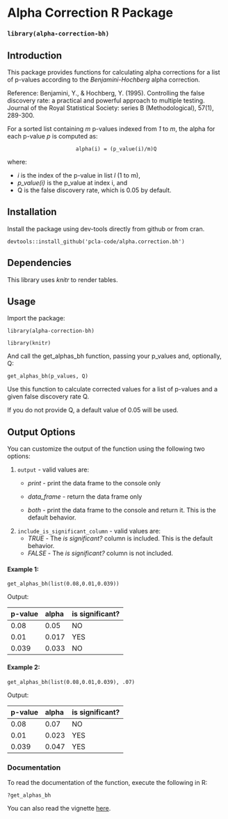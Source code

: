 # Alpha Correction R Package

### `library(alpha-correction-bh)`

## Introduction
This package provides functions for calculating alpha corrections for a list of p-values according to the _Benjamini-Hochberg_ alpha correction.

Reference:
Benjamini, Y., & Hochberg, Y. (1995). Controlling the false discovery rate: a practical and powerful approach to multiple testing. Journal of the Royal Statistical Society: series B (Methodological), 57(1), 289-300.

For a sorted list containing _m_ p-values indexed from  _1_ to _m_, the alpha for each p-value _p_ is computed as:

                          alpha(i) = (p_value(i)/m)Q
where:

- _i_ is the index of the p-value in list _l_ (1 to m),
- _p_value(i)_ is the p_value at index i, and 
- Q is the false discovery rate, which is 0.05 by default.

## Installation

Install the package using dev-tools directly from github or from cran.

`devtools::install_github('pcla-code/alpha.correction.bh')`

## Dependencies
This library uses *knitr* to render tables.

## Usage

Import the package:

`library(alpha-correction-bh)`

`library(knitr)`

And call the get_alphas_bh function, passing your p_values and, optionally,
Q:

`get_alphas_bh(p_values, Q)`

Use this function to calculate corrected values for a list of p-values
and a given false discovery rate Q.

If you do not provide Q, a default value of 0.05 will be used.

## Output Options

You can customize the output of the function using the following two
options:

1.  `output` - valid values are:
    -   *print* - print the data frame to the console only

    -   *data_frame* - return the data frame only

    -   *both* - print the data frame to the console and return it. This
        is the default behavior.
2.  `include_is_significant_column` - valid values are:
    -   *TRUE* - The *is significant?* column is included. This is the
        default behavior.
    -   *FALSE* - The *is significant?* column is not included.

#### Example 1:

`get_alphas_bh(list(0.08,0.01,0.039))`

Output:

|p-value |alpha |is significant? |
|:-------|:-----|:---------------|
|0.08    |0.05  |NO              |
|0.01    |0.017 |YES             |
|0.039   |0.033 |NO              |

#### Example 2:

`get_alphas_bh(list(0.08,0.01,0.039), .07)`

Output:

|p-value |alpha |is significant? |
|:-------|:-----|:---------------|
|0.08    |0.07  |NO              |
|0.01    |0.023 |YES             |
|0.039   |0.047 |YES             |

### Documentation

To read the documentation of the function, execute the following in R:

`?get_alphas_bh`

You can also read the vignette [here](https://htmlpreview.github.io/?https://github.com/pcla-code/alpha-correction-bh/blob/develop/doc/alpha-correction.html).
